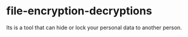 # file-encryption-decryptions
Its is a tool that can hide or lock your personal data to another person.

